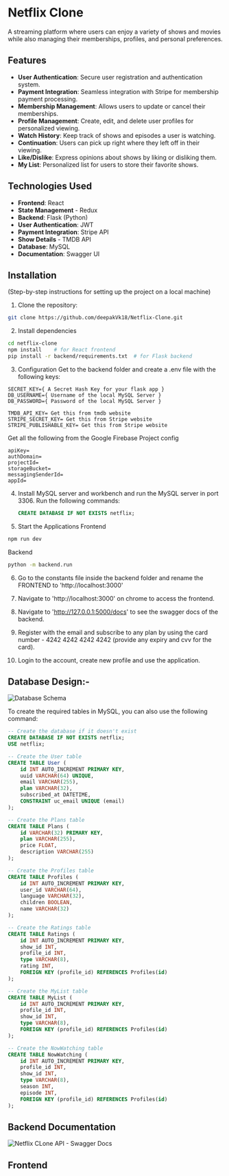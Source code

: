 # Netflix Clone

A streaming platform where users can enjoy a variety of shows and movies while also managing their memberships, profiles, and personal preferences.

## Features

- **User Authentication**: Secure user registration and authentication system.
- **Payment Integration**: Seamless integration with Stripe for membership payment processing.
- **Membership Management**: Allows users to update or cancel their memberships.
- **Profile Management**: Create, edit, and delete user profiles for personalized viewing.
- **Watch History**: Keep track of shows and episodes a user is watching.
- **Continuation**: Users can pick up right where they left off in their viewing.
- **Like/Dislike**: Express opinions about shows by liking or disliking them.
- **My List**: Personalized list for users to store their favorite shows.

## Technologies Used

- **Frontend**: React
- **State Management** - Redux
- **Backend**: Flask (Python)
- **User Authentication**: JWT
- **Payment Integration**: Stripe API
- **Show Details** - TMDB API
- **Database**: MySQL
- **Documentation**: Swagger UI

## Installation

(Step-by-step instructions for setting up the project on a local machine)

1. Clone the repository:

```bash
git clone https://github.com/deepakVk18/Netflix-Clone.git
```

2. Install dependencies

```bash
cd netflix-clone
npm install    # for React frontend
pip install -r backend/requirements.txt  # for Flask backend
```

3. Configuration
Get to the backend folder and create a .env file with the following keys:
```
SECRET_KEY={ A Secret Hash Key for your flask app }
DB_USERNAME={ Username of the local MySQL Server }
DB_PASSWORD={ Password of the local MySQL Server }
```
```
TMDB_API_KEY= Get this from tmdb website
STRIPE_SECRET_KEY= Get this from Stripe website
STRIPE_PUBLISHABLE_KEY= Get this from Stripe website
```
Get all the following from the Google Firebase Project config
```
apiKey=
authDomain=
projectId=
storageBucket=
messagingSenderId=
appId=
```
4. Install MySQL server and workbench and run the MySQL server in port 3306. Run the following commands:
   ```sql
   CREATE DATABASE IF NOT EXISTS netflix;
   ```
5. Start the Applications
Frontend
```bash
npm run dev
```
Backend
```bash
python -m backend.run
```
6. Go to the constants file inside the backend folder and rename the FRONTEND to 'http://localhost:3000'

7. Navigate to 'http://localhost:3000' on chrome to access the frontend.
8. Navigate to 'http://127.0.0.1:5000/docs' to see the swagger docs of the backend.
9. Register with the email and subscribe to any plan by using the card number - 4242 4242 4242 4242 (provide any expiry and cvv for the card).
10. Login to the account, create new profile and use the application. 

## Database Design:-
![Database Schema](https://github.com/Deepakvk18/Netflix-Clone/assets/103412614/6e91d2c0-4784-4d06-bd94-e3201ffc7a77)

To create the required tables in MySQL, you can also use the following command:
```sql
-- Create the database if it doesn't exist
CREATE DATABASE IF NOT EXISTS netflix;
USE netflix;

-- Create the User table
CREATE TABLE User (
    id INT AUTO_INCREMENT PRIMARY KEY,
    uuid VARCHAR(64) UNIQUE,
    email VARCHAR(255),
    plan VARCHAR(32),
    subscribed_at DATETIME,
    CONSTRAINT uc_email UNIQUE (email)
);

-- Create the Plans table
CREATE TABLE Plans (
    id VARCHAR(32) PRIMARY KEY,
    plan VARCHAR(255),
    price FLOAT,
    description VARCHAR(255)
);

-- Create the Profiles table
CREATE TABLE Profiles (
    id INT AUTO_INCREMENT PRIMARY KEY,
    user_id VARCHAR(64),
    language VARCHAR(32),
    children BOOLEAN,
    name VARCHAR(32)
);

-- Create the Ratings table
CREATE TABLE Ratings (
    id INT AUTO_INCREMENT PRIMARY KEY,
    show_id INT,
    profile_id INT,
    type VARCHAR(8),
    rating INT,
    FOREIGN KEY (profile_id) REFERENCES Profiles(id)
);

-- Create the MyList table
CREATE TABLE MyList (
    id INT AUTO_INCREMENT PRIMARY KEY,
    profile_id INT,
    show_id INT,
    type VARCHAR(8),
    FOREIGN KEY (profile_id) REFERENCES Profiles(id)
);

-- Create the NowWatching table
CREATE TABLE NowWatching (
    id INT AUTO_INCREMENT PRIMARY KEY,
    profile_id INT,
    show_id INT,
    type VARCHAR(8),
    season INT,
    episode INT,
    FOREIGN KEY (profile_id) REFERENCES Profiles(id)
);
```
## Backend Documentation
![Netflix CLone API - Swagger Docs](https://github.com/Deepakvk18/Netflix-Clone/assets/103412614/f2003324-7e76-450a-9a8b-657d6129c941)

## Frontend

